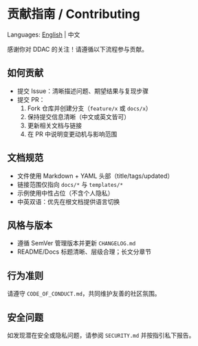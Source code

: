 # 贡献指南 / Contributing

Languages: [English](CONTRIBUTING.en.md) | 中文

感谢你对 DDAC 的关注！请遵循以下流程参与贡献。

## 如何贡献
- 提交 Issue：清晰描述问题、期望结果与复现步骤
- 提交 PR：
  1. Fork 仓库并创建分支（`feature/x` 或 `docs/x`）
  2. 保持提交信息清晰（中文或英文皆可）
  3. 更新相关文档与链接
  4. 在 PR 中说明变更动机与影响范围

## 文档规范
- 文件使用 Markdown + YAML 头部（title/tags/updated）
- 链接范围仅指向 `docs/*` 与 `templates/*`
- 示例使用中性占位（不含个人隐私）
- 中英双语：优先在根文档提供语言切换

## 风格与版本
- 遵循 SemVer 管理版本并更新 `CHANGELOG.md`
- README/Docs 标题清晰、层级合理；长文分章节

## 行为准则
请遵守 `CODE_OF_CONDUCT.md`，共同维护友善的社区氛围。

## 安全问题
如发现潜在安全或隐私问题，请参阅 `SECURITY.md` 并按指引私下报告。
